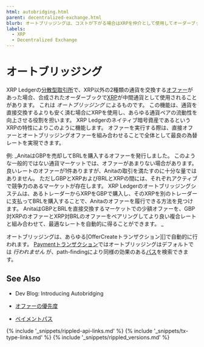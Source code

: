```yaml
---
html: autobridging.html
parent: decentralized-exchange.html
blurb: オートブリッジングは、コストが下がる場合はXRPを仲介として使用してオーダーブックを自動的に接続します。
labels:
  - XRP
  - Decentralized Exchange
---
```


# オートブリッジング

XRP Ledgerの[分散型取引所](decentralized-exchange.html)で、XRP以外の2種類の通貨を交換する[オファー](offers.html)があった場合、合成されたオーダーブックで[XRP](xrp.html)が中間通貨として使用されることがあります。 これは _オートブリッジング_ によるものです。 この機能は、通貨を直接交換するよりも安く済む場合にXRPを使用し、あらゆる通貨ペアの流動性を向上させる役割を担います。 XRP Ledgerのネイティブ暗号資産であるというXRPの特性によりこのように機能します。 オファーを実行する際は、直接オファーとオートブリッジングオファーを組み合わせることで全体として最良の為替レートを実現できます。

例: _AnitaはGBPを売却してBRLを購入するオファーを発行しました。 このような一般的ではない通貨マーケットでは、オファーがあまりない場合があります。 良いレートのオファーが1件ありますが、Anitaの取引を満たすのに十分な量ではありません。 ただしGBPとXRPおよびBRLとXRPの間には、それぞれアクティブで競争力のあるマーケットが存在します。 XRP Ledgerのオートブリッジングシステムは、あるトレーダーからXRPをGBPで購入し、そのXRPを別のトレーダーに支払ってBRLを購入することで、Anitaのオファーを履行できる方法を見つけます。 AnitaはGBPとBRLを直接交換するマーケットでの少額オファーを、GBP対XRPのオファーとXRP対BRLのオファーをペアリングしてより良い複合レートと組み合わせて、最適なレートを自動的に得ることができます。 _ <!-- SPELLING_IGNORE: gbp -->

オートブリッジングは、あらゆる\[OfferCreateトランザクション\]\[\]で自動的に行われます。 [Paymentトランザクション](payment.html)ではオートブリッジングはデフォルトでは _行われません_ が、path-findingにより同様の効果のある[パス](paths.html)を検索できます。

## See Also

- Dev Blog: Introducing Autobridging <!-- SPELLING_IGNORE: autobridging -->

- [オファーの優先度](offers.html#offer-preference)

- [ペイメントパス](paths.html)


<!--{# common link defs #}-->
{% include '_snippets/rippled-api-links.md' %}
{% include '_snippets/tx-type-links.md' %}
{% include '_snippets/rippled_versions.md' %}
